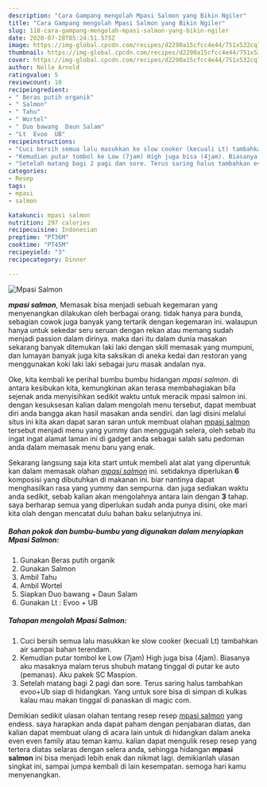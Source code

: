 ```yaml
---
description: "Cara Gampang mengolah Mpasi Salmon yang Bikin Ngiler"
title: "Cara Gampang mengolah Mpasi Salmon yang Bikin Ngiler"
slug: 118-cara-gampang-mengolah-mpasi-salmon-yang-bikin-ngiler
date: 2020-07-28T05:24:51.575Z
image: https://img-global.cpcdn.com/recipes/d2290a15cfcc4e44/751x532cq70/mpasi-salmon-foto-resep-utama.jpg
thumbnail: https://img-global.cpcdn.com/recipes/d2290a15cfcc4e44/751x532cq70/mpasi-salmon-foto-resep-utama.jpg
cover: https://img-global.cpcdn.com/recipes/d2290a15cfcc4e44/751x532cq70/mpasi-salmon-foto-resep-utama.jpg
author: Nelle Arnold
ratingvalue: 5
reviewcount: 10
recipeingredient:
- " Beras putih organik"
- " Salmon"
- " Tahu"
- " Wortel"
- " Duo bawang  Daun Salam"
- "Lt  Evoo  UB"
recipeinstructions:
- "Cuci bersih semua lalu masukkan ke slow cooker (kecuali Lt) tambahkan air sampai bahan terendam."
- "Kemudian putar tombol ke Low (7jam) High juga bisa (4jam). Biasanya aku masaknya malam terus shubuh matang tinggal di putar ke auto (pemanas). Aku pakek SC Maspion."
- "Setelah matang bagi 2 pagi dan sore. Terus saring halus tambahkan evoo+Ub siap di hidangkan. Yang untuk sore bisa di simpan di kulkas kalau mau makan tinggal di panaskan di magic com."
categories:
- Resep
tags:
- mpasi
- salmon

katakunci: mpasi salmon 
nutrition: 297 calories
recipecuisine: Indonesian
preptime: "PT36M"
cooktime: "PT45M"
recipeyield: "3"
recipecategory: Dinner

---
```



![Mpasi Salmon](https://img-global.cpcdn.com/recipes/d2290a15cfcc4e44/751x532cq70/mpasi-salmon-foto-resep-utama.jpg)

<b><i>mpasi salmon</i></b>, Memasak bisa menjadi sebuah kegemaran yang menyenangkan dilakukan oleh berbagai orang. tidak hanya para bunda, sebagian cowok juga banyak yang tertarik dengan kegemaran ini. walaupun hanya untuk sekedar seru seruan dengan rekan atau memang sudah menjadi passion dalam dirinya. maka dari itu dalam dunia masakan sekarang banyak ditemukan laki laki dengan skill memasak yang mumpuni, dan lumayan banyak juga kita saksikan di aneka kedai dan restoran yang menggunakan koki laki laki sebagai juru masak andalan nya.



Oke, kita kembali ke perihal bumbu bumbu hidangan <i>mpasi salmon</i>. di antara kesibukan kita, kemungkinan akan terasa membahagiakan bila sejenak anda menyisihkan sedikit waktu untuk meracik mpasi salmon ini. dengan kesuksesan kalian dalam mengolah menu tersebut, dapat membuat diri anda bangga akan hasil masakan anda sendiri. dan lagi disini melalui situs ini kita akan dapat saran saran untuk membuat olahan <u>mpasi salmon</u> tersebut menjadi menu yang yummy dan menggugah selera, oleh sebab itu ingat ingat alamat laman ini di gadget anda sebagai salah satu pedoman anda dalam memasak menu baru yang enak.


Sekarang langsung saja kita start untuk membeli alat alat yang diperuntuk kan dalam memasak olahan <u><i>mpasi salmon</i></u> ini. setidaknya diperlukan <b>6</b> komposisi yang dibutuhkan di makanan ini. biar nantinya dapat menghasilkan rasa yang yummy dan sempurna. dan juga sediakan waktu anda sedikit, sebab kalian akan mengolahnya antara lain dengan <b>3</b> tahap. saya berharap semua yang diperlukan sudah anda punya disini, oke mari kita olah dengan mencatat dulu bahan baku selanjutnya ini.

<!--inarticleads1-->

##### Bahan pokok dan bumbu-bumbu yang digunakan dalam menyiapkan Mpasi Salmon:

1. Gunakan  Beras putih organik
1. Gunakan  Salmon
1. Ambil  Tahu
1. Ambil  Wortel
1. Siapkan  Duo bawang + Daun Salam
1. Gunakan Lt : Evoo + UB




<!--inarticleads2-->

##### Tahapan mengolah Mpasi Salmon:

1. Cuci bersih semua lalu masukkan ke slow cooker (kecuali Lt) tambahkan air sampai bahan terendam.
1. Kemudian putar tombol ke Low (7jam) High juga bisa (4jam). Biasanya aku masaknya malam terus shubuh matang tinggal di putar ke auto (pemanas). Aku pakek SC Maspion.
1. Setelah matang bagi 2 pagi dan sore. Terus saring halus tambahkan evoo+Ub siap di hidangkan. Yang untuk sore bisa di simpan di kulkas kalau mau makan tinggal di panaskan di magic com.




Demikian sedikit ulasan olahan tentang resep resep <u>mpasi salmon</u> yang endess. saya harapkan anda dapat paham dengan penjabaran diatas, dan kalian dapat membuat ulang di acara lain untuk di hidangkan dalam aneka even even family atau teman kamu. kalian dapat mengulik resep resep yang tertera diatas selaras dengan selera anda, sehingga hidangan <b>mpasi salmon</b> ini bisa menjadi lebih enak dan nikmat lagi. demikianlah ulasan singkat ini, sampai jumpa kembali di lain kesempatan. semoga hari kamu menyenangkan.
